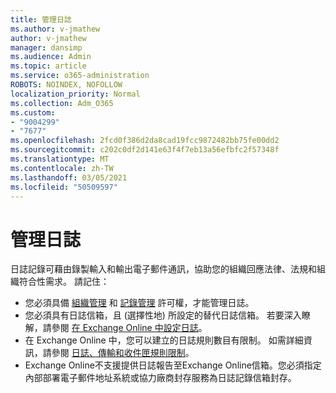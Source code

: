 ```yaml
---
title: 管理日誌
ms.author: v-jmathew
author: v-jmathew
manager: dansimp
ms.audience: Admin
ms.topic: article
ms.service: o365-administration
ROBOTS: NOINDEX, NOFOLLOW
localization_priority: Normal
ms.collection: Adm_O365
ms.custom:
- "9004299"
- "7677"
ms.openlocfilehash: 2fcd0f386d2da8cad19fcc9872482bb75fe00dd2
ms.sourcegitcommit: c202c0df2d141e63f4f7eb13a56efbfc2f57348f
ms.translationtype: MT
ms.contentlocale: zh-TW
ms.lasthandoff: 03/05/2021
ms.locfileid: "50509597"
---
```

# <a name="manage-journaling"></a>管理日誌

日誌記錄可藉由錄製輸入和輸出電子郵件通訊，協助您的組織回應法律、法規和組織符合性需求。 請記住：

* 您必須具備 [組織管理](https://go.microsoft.com/fwlink/?linkid=2115259) 和 [記錄管理](https://go.microsoft.com/fwlink/?linkid=2115469) 許可權，才能管理日誌。
* 您必須具有日誌信箱，且 (選擇性地) 所設定的替代日誌信箱。 若要深入瞭解，請參閱 [在 Exchange Online 中設定日誌](https://go.microsoft.com/fwlink/?linkid=2115260)。
* 在 Exchange Online 中，您可以建立的日誌規則數目有限制。 如需詳細資訊，請參閱 [日誌、傳輸和收件匣規則限制](https://go.microsoft.com/fwlink/?linkid=2115261)。
* Exchange Online不支援提供日誌報告至Exchange Online信箱。您必須指定內部部署電子郵件地址系統或協力廠商封存服務為日誌記錄信箱封存。
